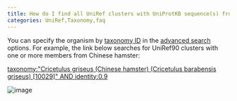 ```yaml
---
title: How do I find all UniRef clusters with UniProtKB sequence(s) from an organism I am interested in?
categories: UniRef,Taxonomy,faq
---
```


You can specify the organism by [taxonomy ID](http://www.uniprot.org/help/taxonomy%5Fidentifier) in the [advanced search](http://www.uniprot.org/help/advanced%5Fsearch) options. For example, the link below searches for UniRef90 clusters with one or more members from Chinese hamster:

[taxonomy:"Cricetulus griseus (Chinese hamster) (Cricetulus barabensis griseus) \[10029\]" AND identity:0.9](http://www.uniprot.org/uniref/?query=taxonomy%3A%22Cricetulus+griseus+%28Chinese+hamster%29+%28Cricetulus+barabensis+griseus%29+%5B10029%5D%22+identity%3A0.9&sort=score)

![image](https://github.com/ebi-uniprot/uniprot-manual/raw/main/images/uniref_organism_query-1.png)
